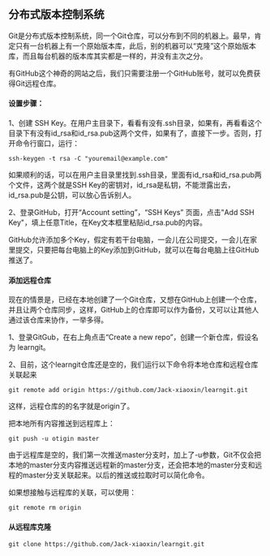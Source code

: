 ## 分布式版本控制系统

Git是分布式版本控制系统，同一个Git仓库，可以分布到不同的机器上。最早，肯定只有一台机器上有一个原始版本库，此后，别的机器可以“克隆”这个原始版本库，而且每台机器的版本库其实都是一样的，并没有主次之分。

有GitHub这个神奇的网站之后，我们只需要注册一个GitHub账号，就可以免费获得Git远程仓库。



#### 设置步骤：

1、创建 SSH Key。在用户主目录下，看看有没有.ssh目录，如果有，再看看这个目录下有没有id_rsa和id_rsa.pub这两个文件，如果有了，直接下一步。否则，打开命令行窗口，运行：

```git
ssh-keygen -t rsa -C "youremail@example.com"
```

如果顺利的话，可以在用户主目录里找到.ssh目录，里面有id_rsa和id_rsa.pub两个文件，这两个就是SSH Key的密钥对，id_rsa是私钥，不能泄露出去，id_rsa.pub是公钥，可以放心告诉别人。

2、登录GitHub，打开“Account setting”，“SSH Keys” 页面，点击"Add SSH Key"，填上任意Title，在Key文本框里粘贴id_rsa.pub的内容。

GitHub允许添加多个Key，假定有若干台电脑，一会儿在公司提交，一会儿在家里提交，只要把每台电脑上的Key添加到GitHub，就可以在每台电脑上往GitHub推送了。



#### 添加远程仓库

现在的情景是，已经在本地创建了一个Git仓库，又想在GitHub上创建一个仓库，并且让两个仓库同步，这样，GitHub上的仓库即可以作为备份，又可以让其他人通过该仓库来协作，一举多得。

1、登录GitGub，在右上角点击“Create a new repo”，创建一个新仓库，假设名为 learngit。

2、目前，这个learngit仓库还是空的，我们运行以下命令将本地仓库和远程仓库关联起来

```
git remote add origin https://github.com/Jack-xiaoxin/learngit.git
```

这样，远程仓库的的名字就是origin了。

把本地所有内容推送到远程库上：

```git
git push -u otigin master
```

由于远程库是空的，我们第一次推送master分支时，加上了-u参数，Git不仅会把本地的master分支内容推送远程新的master分支，还会把本地的master分支和远程的master分支关联起来。以后的推送或拉取时可以简化命令。

如果想接触与远程库的关联，可以使用：

```git
git remote rm origin
```

#### 从远程库克隆

```git
git clone https://github.com/Jack-xiaoxin/learngit.git
```

